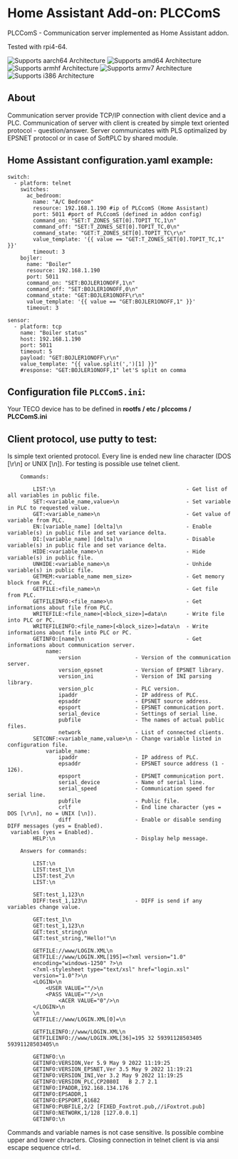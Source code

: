 # Home Assistant Add-on: PLCComS

PLCComS - Communication server implemented as Home Assistant addon.

Tested with rpi4-64.

![Supports aarch64 Architecture][aarch64-shield] ![Supports amd64 Architecture][amd64-shield] ![Supports armhf Architecture][armhf-shield] ![Supports armv7 Architecture][armv7-shield] ![Supports i386 Architecture][i386-shield]

## About

Communication server provide TCP/IP connection with client device and a PLC. Communication of server with client is created by simple text oriented protocol - question/answer. Server communicates with PLS optimalized by EPSNET protocol or in case of SoftPLC by shared module.

[aarch64-shield]: https://img.shields.io/badge/aarch64-yes-green.svg
[amd64-shield]: https://img.shields.io/badge/amd64-yes-green.svg
[armhf-shield]: https://img.shields.io/badge/armhf-yes-green.svg
[armv7-shield]: https://img.shields.io/badge/armv7-yes-green.svg
[i386-shield]: https://img.shields.io/badge/i386-yes-green.svg


## Home Assistant configuration.yaml example:
```
switch:
  - platform: telnet
    switches:
      ac_bedroom:
        name: "A/C Bedroom"
        resource: 192.168.1.190 #ip of PLCcomS (Home Assistant)
        port: 5011 #port of PLCcomS (defined in addon config)
        command_on: "SET:T_ZONES_SET[0].TOPIT_TC,1\n"
        command_off: "SET:T_ZONES_SET[0].TOPIT_TC,0\n"
        command_state: "GET:T_ZONES_SET[0].TOPIT_TC\r\n"
        value_template: '{{ value == "GET:T_ZONES_SET[0].TOPIT_TC,1" }}'
        timeout: 3
    bojler:
      name: "Boiler"
      resource: 192.168.1.190
      port: 5011
      command_on: "SET:BOJLER1ONOFF,1\n"
      command_off: "SET:BOJLER1ONOFF,0\n"
      command_state: "GET:BOJLER1ONOFF\r\n"
      value_template: '{{ value == "GET:BOJLER1ONOFF,1" }}'
      timeout: 3

sensor:
  - platform: tcp
    name: "Boiler status"
    host: 192.168.1.190
    port: 5011
    timeout: 5
    payload: "GET:BOJLER1ONOFF\r\n"
    value_template: "{{ value.split(',')[1] }}"
    #response: "GET:BOJLER1ONOFF,1" let'S split on comma

```
## Configuration file `PLCComS.ini`:

Your TECO device has to be defined in **rootfs / etc / plccoms / PLCComS.ini**


## Client protocol, use putty to test:

Is simple text oriented protocol. Every line is ended new line character (DOS [\r\n] or UNIX [\n]). For testing is possible use telnet client.
```
	Commands:
    
		LIST:\n											- Get list of all variables in public file.
		SET:<variable_name,value>\n						- Set variable in PLC to requested value.
		GET:<variable_name>\n							- Get value of variable from PLC.
		EN:[variable_name] [delta]\n					- Enable variable(s) in public file and set variance delta.
		DI:[variable_name] [delta]\n					- Disable variable(s) in public file and set variance delta.
		HIDE:<variable_name>\n							- Hide variable(s) in public file.
		UNHIDE:<variable_name>\n						- Unhide variable(s) in public file.
		GETMEM:<variable_name mem_size>					- Get memory block from PLC.
		GETFILE:<file_name>\n							- Get file from PLC.
		GETFILEINFO:<file_name>\n						- Get informations about file from PLC.
		WRITEFILE:<file_name>[<block_size>]=data\n		- Write file into PLC or PC.
		WRITEFILEINFO:<file_name>[<block_size>]=data\n	- Write informations about file into PLC or PC.
		GETINFO:[name]\n								- Get informations about communication server.
			name:
				version					- Version of the communication server.
				version_epsnet			- Version of EPSNET library.
				version_ini				- Version of INI parsing library.
				version_plc				- PLC version.
				ipaddr					- IP address of PLC.
				epsaddr					- EPSNET source address.
				epsport					- EPSNET communication port.
				serial_device			- Settings of serial line.
				pubfile					- The names of actual public files.
				network					- List of connected clients.
		SETCONF:<variable_name,value>\n - Change variable listed in configuration file.
			variable_name:
				ipaddr					- IP address of PLC.
				epsaddr					- EPSNET source address (1 - 126).
				epsport					- EPSNET communication port.
				serial_device			- Name of serial line.
				serial_speed			- Communication speed for serial line.
				pubfile					- Public file.
				crlf					- End line character (yes = DOS [\r\n], no = UNIX [\n]).
				diff					- Enable or disable sending DIFF messages (yes = Enabled).
 variables (yes = Enabled).
		HELP:\n                         - Display help message.

	Answers for commands:
    
		LIST:\n
		LIST:test_1\n
		LIST:test_2\n
		LIST:\n
	
		SET:test_1,123\n
		DIFF:test_1,123\n				- DIFF is send if any variables change value.
	
		GET:test_1\n
		GET:test_1,123\n
		GET:test_string\n
		GET:test_string,"Hello!"\n

		GETFILE://www/LOGIN.XML\n
		GETFILE://www/LOGIN.XML[195]=<?xml version="1.0"
		encoding="windows-1250" ?>\n
		<?xml-stylesheet type="text/xsl" href="login.xsl"
		version="1.0"?>\n
		<LOGIN>\n
			<USER VALUE=""/>\n
			<PASS VALUE=""/>\n
        		<ACER VALUE="0"/>\n
		</LOGIN>\n
		\n
		GETFILE://www/LOGIN.XML[0]=\n

		GETFILEINFO://www/LOGIN.XML\n
		GETFILEINFO://www/LOGIN.XML[36]=195 32 59391128503405 59391128503405\n

		GETINFO:\n
        GETINFO:VERSION,Ver 5.9 May 9 2022 11:19:25
        GETINFO:VERSION_EPSNET,Ver 3.5 May 9 2022 11:19:21
        GETINFO:VERSION_INI,Ver 3.2 May 9 2022 11:19:25
        GETINFO:VERSION_PLC,CP2080I   B 2.7 2.1
        GETINFO:IPADDR,192.168.134.176
        GETINFO:EPSADDR,1
        GETINFO:EPSPORT,61682
		GETINFO:PUBFILE,2/2 [FIXED_Foxtrot.pub,//iFoxtrot.pub]
		GETINFO:NETWORK,1/128 [127.0.0.1]
		GETINFO:\n
```
Commands and variable names is not case sensitive. Is possible combine upper and lower chracters. Closing connection in telnet client is via ansi escape sequence ctrl+d.


